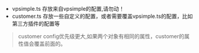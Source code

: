 - vpsimple.ts 存放来自vpsimple的配置,请勿动！
- customer.ts 存放一些自定义的配置，或者需要覆盖vpsimple.ts的配置，比如第三方插件的配置等
> customer config优先级更大,如果两个对象有相同的属性，customer的属性值会覆盖前面的。